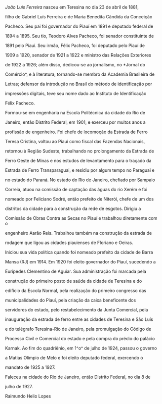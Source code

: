 

*João Luís Ferreira* nasceu em Teresina no dia 23 de abril de 1881,

filho de Gabriel Luís Ferreira e de Maria Benedita Cândida da Conceição

Pacheco. Seu pai foi governador do Piauí em 1891 e deputado federal de

1894 a 1895. Seu tio, Teodoro Alves Pacheco, foi senador constituinte de

1891 pelo Piauí. Seu irmão, Félix Pacheco, foi deputado pelo Piauí de

1909 a 1920, senador de 1921 a 1922 e ministro das Relações Exteriores

de 1922 a 1926; além disso, dedicou-se ao jornalismo, no *Jornal do

Comércio*, e à literatura, tornando-se membro da Academia Brasileira de

Letras; defensor da introdução no Brasil do método de identificação por

impressões digitais, teve seu nome dado ao Instituto de Identificação

Félix Pacheco.



Formou-se em engenharia na Escola Politécnica da cidade do Rio de

Janeiro, então Distrito Federal, em 1901, e exerceu por muitos anos a

profissão de engenheiro. Foi chefe de locomoção da Estrada de Ferro

Teresa Cristina, voltou ao Piauí como fiscal das Fazendas Nacionais,

retornou à Região Sudeste, trabalhando no prolongamento da Estrada de

Ferro Oeste de Minas e nos estudos de levantamento para o traçado da

Estrada de Ferro Transparaguai, e residiu por algum tempo no Paraguai e

no estado do Paraná. No estado do Rio de Janeiro, chefiado por Sampaio

Correia, atuou na comissão de captação das águas do rio Xerém e foi

nomeado por Feliciano Sodré, então prefeito de Niterói, chefe de um dos

distritos da cidade para a construção da rede de esgotos. Dirigiu a

Comissão de Obras Contra as Secas no Piauí e trabalhou diretamente com o

engenheiro Aarão Reis. Trabalhou também na construção da estrada de

rodagem que ligou as cidades piauienses de Floriano e Oeiras.



Iniciou sua vida política quando foi nomeado prefeito da cidade de Barra

Mansa (RJ) em 1914. Em 1920 foi eleito governador do Piauí, sucedendo a

Eurípedes Clementino de Aguiar. Sua administração foi marcada pela

construção do primeiro posto de saúde da cidade de Teresina e do

edifício da Escola Normal, pela realização do primeiro congresso das

municipalidades do Piauí, pela criação da caixa beneficente dos

servidores do estado, pelo restabelecimento da Junta Comercial, pela

inauguração da estrada de ferro entre as cidades de Teresina e São Luís

e do telégrafo Teresina-Rio de Janeiro, pela promulgação do Código de

Processo Civil e Comercial do estado e pela compra do prédio do palácio

Karnak. Ao fim do quadriênio, em 1^o^ de julho de 1924, passou o governo

a Matias Olímpio de Melo e foi eleito deputado federal, exercendo o

mandato de 1925 a 1927.



Faleceu na cidade do Rio de Janeiro, então Distrito Federal, no dia 8 de

julho de 1927.



Raimundo Helio Lopes




